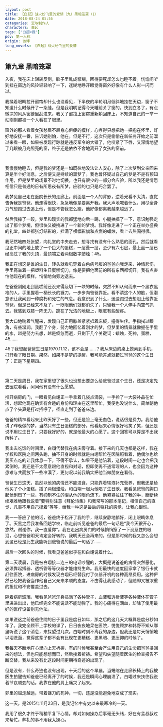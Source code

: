 ```yaml
---
layout: post
title: 【白起】战火纷飞里的爱情（九）黑暗笼罩（1）
date: 2018-08-24 05:56
categories: 恋与制作人
characters: 白起
tags: ["白起×我"]
pov: 第一人称
origin: 微博
long_novels: 【白起】战火纷飞里的爱情
---
```


## 第九章 黑暗笼罩

入夜，我在床上辗转反侧，脑子里乱成浆糊，困得要死却怎么也睡不着。恍惚间听到挂在窗边的风铃轻轻响了一下，迷糊地睁开眼觉得窗外好像有什么人影一闪而过。

我揉着眼睛拉开窗帘却什么也没看见，下半夜的半轮明月低斜地挂在天边，窗子不知道什么时候开了一条缝，但是我明明记得今天睡前关了窗的。快到立冬了，有点微凉的风从窗缝里刮进来，我关了窗拉上窗帘重新躺回床上，不知道自己的一举一动刚刚都被一个人看在了眼里。

窗外的那人看着女孩愁眉不展身心俱疲的模样，心疼得只想把她一把抱在怀里，好好地安抚一番，告诉她别怕，他在。但是不行，这次只是偷偷在新任务开始之前溜过来看一眼，如果被发现行踪就是违反军令的大错了，他咬紧了下唇，又深情地望了几眼被月光照亮的窗，终于还是依依不舍地离开了女孩的窗前。

<br>

我慢慢地睡去，但是我的梦还是一如既往地没法让人安心，除了上次梦到父亲回来算是半个好消息，之后便又是持续的噩梦了。我也曾怀疑过自己的梦是不是有预知作用，但是梦里的场景不时地切换，也只有很少的一部分会应验，所以我还是情愿相信只是普通的日有所思夜有所梦，应验的也只是巧合罢了。

我梦见自己走在医院长长的走廊上，前面是一个人的背影，逆着光看不太清，直觉告诉我是爸爸。他走得很快，急急地像是要离开我。我大声地喊着什么，用尽全身力气想跑过去追上他，但是不管我怎么跑，他好像都离我越来越远了。

然后我摔了一跤，梦里和现实的我都猛地向后一踢，小腿抽搐了一下，意识勉强走出了那个梦境，但很快又被拽进了一个新的梦境。我好像走进了一个正在举办盛典的礼堂，四处都张灯结彩的，挂满了横幅彩旗和点燃的蜡烛，看上去热闹得很。

我茫然地四处张望，向礼堂的中央走去，想寻找有没有什么熟悉的面孔，然后就看见正中间的地上放了一个巨大的蛋糕，一层叠一层，至少有六七层，最上面一层已经高过了我的头顶，最顶端立着两根数字蜡烛：45。

我正在想这是谁的生日，转头就看见穿着白色病号服的爸爸向我走来，神情悲伤，手里高举着一把塑料生日蛋糕切刀，像是要把他面前的所有东西都切开。我有点害怕他现在的模样，悄悄地向旁边退去。

在爸爸刚刚走到蛋糕前还没来得及切下一块的时候，突然不知从何而来一个黑衣黑袍的人，手里握着一柄长长的镰刀，一步步向爸爸靠近。看不清这个人的脸，但潜意识让我闻到一种腐朽和死亡的气息。我意识到了什么，迅速跑过去想阻止他靠近爸爸，但是已经来不及了，一眨眼他们就都消失了，只留我一个人伸手向空气抓去。我感到双膝一阵无力，跪在了光洁的地板上，眼眶有些酸疼。

我大口地喘着气醒来，发现自己正用膝盖紧紧抵着床板，撞得生疼。手指拭过眼角，有些湿润。我翻了个身，努力地回忆着刚才的梦，但梦里的情景就像握在手里的水，越是努力去想，越是倏忽而逝，只剩下几个关键词：蜡烛，死神，蛋糕，45……

45？我想起爸爸生日是1970.11.12，该不会是……？我从床边的桌上摸索到手机，打开看了眼日期。果然，如果不是梦的提醒，我可能差点就错过爸爸的这个生日了：正是下星期四。

<br>

第二天是周日，我在家里想了很久也没想出要怎么给爸爸过这个生日，还是决定先去医院看看，问问他有没有什么愿望。

推开病房的门，一眼看见白翊正一手拿着几袋点滴袋，一手拎了一大袋补品在忙活，想起他现在确实有合适的身份和理由在这里帮忙，我便也没说什么，简单朝他点了个头算是打过招呼了，径直走到了爸爸床边。

爸爸的精神看起来比昨天好了一些，但还是脸上毫无血色，说话很是费力。我给他讲了昨晚做的梦，当然只有生日蛋糕的部分，他看起来心情很好地笑了笑，但还是说不用过生日了，只要我好好的，就是他最大的心愿了。这个回答可以算是不出我所料了。

我出去吃饭的时间里，白翊代替我在病床旁守着。接下来的几天也都是这样，我在学校和医院之间两头跑，抽不开身的时候就是白翊帮忙在医院照看着，他偶尔也给我买点吃的让我休息一下。不得不承认，如果不是他陪着，这段时间一定也会把我累倒的。我还是不太愿意跟他直视和对话，但即使再不通常理的人，也会因为这种患难与共而放下一些冷漠了，更何况以前我确实把他当做朋友在看待。

爸爸生日这天，虽然以他的病情还不能进食，只能靠着输液补充营养，但我还是给他买了个小蛋糕，插了两根蜡烛，和白翊一起为他唱了生日歌。我看见爸爸的胸口起伏剧烈了一些，有抑制不住的泪从他的眼角流下。他紧紧拉住了我的手，断断续续艰难地跟我说着”要特别注意《拜伦诗集》和我常写的那本笔记，相信自己的直觉，凡事不用自己撑着”等等，给我一种这是最后的嘱托的感觉，让我心很慌。

我一一答应了他的话，爸爸终于松开了我的手，继续安静地躺好，闭上眼睛休息了。天黑之后我准备回趟学校，临走前听见爸爸的最后一句话是“我今天很开心，悠然，谢谢你，我一直爱你”。我在走出病房门的时候悄悄擦了一下没忍住的眼泪，心想爸爸明天肯定会好转的，我明天还会再来的，但是那时候的我又怎么会想到这已经是此生我能听到爸爸说的最后一句话了……

最后一次回头的时候，我看见爸爸似乎在和白翊说着什么。

第二天凌晨，我是被白翊接二连三的电话吵醒的，大概是说爸爸的病情突然恶化，必须靠起搏器、透析管等等仪器才能维持生命。我用最快的速度回家拿了银行卡就赶往医院，进病房的时候发现白翊已经替我付了仪器开机的各种高昂费用。这种俨然已经把我爸当作他自己父亲来孝顺的态度，不由得让我感动了，但随即又被浓重的担忧和不安覆盖过去。

隔着病房玻璃，我看见爸爸浑身插满了各种管子，血液和透析液等各种液体在管子里进进出出，他已经完全不能说话不能动弹了。我的心痛得在滴血，却除了使用最好的医疗设备别无他法。

如果说这之前爸爸住院的日子里我是度日如年，那之后的这几天大概算是度分秒如年了。我完全顾不上学校的课了，日日夜夜地呆在医院，悦悦顾梦和韩野不知从哪里听说了这个消息，来探望过几次，白翊时刻不离我的身边，但我还是每天悄悄地以泪洗面，觉得这辈子都不会有比现在更糟糕、更黑暗、更压抑的时候了。

我每天不断地在心里向上天祈祷，有的时候我甚至会产生用自己的生命把爸爸换回来的想法，但也只能想想而已，然后接着祈祷。希望和失望随着医生的检查报告不断交替，我从来没有比这段时间更期待奇迹的出现了。

但是没有，什么奇迹也没有出现，十天后的这个早晨，当蜷缩在走廊长椅上的我被医生拍醒告知爸爸已经离开了的时候，我还是瞬间心理崩溃了。白翊过来扶住我说着节哀顺变的话，我靠在他的肩上痛哭了起来。

梦里的越走越远，带着镰刀的死神，一切，还是没能避免地变成了现实。

这一天，是2015年11月23日，是我记忆中有史以来最寒冷的一天。

我用了很久才终于稍稍平复下心情，却对如何操办后事毫无头绪，好在有孟叔叔过来帮忙，葬礼的事不用我太操心。

